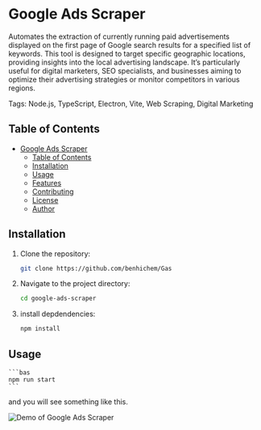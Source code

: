 # Google Ads Scraper

Automates the extraction of currently running paid advertisements displayed on the first page of Google search results for a specified list of keywords. This tool is designed to target specific geographic locations, providing insights into the local advertising landscape. It’s particularly useful for digital marketers, SEO specialists, and businesses aiming to optimize their advertising strategies or monitor competitors in various regions.

Tags: Node.js, TypeScript, Electron, Vite, Web Scraping, Digital Marketing


## Table of Contents
- [Google Ads Scraper](#google-ads-scraper)
  - [Table of Contents](#table-of-contents)
  - [Installation](#installation)
  - [Usage](#usage)
  - [Features](#features)
  - [Contributing](#contributing)
  - [License](#license)
  - [Author](#author)

## Installation
1. Clone the repository:
   ```bash
   git clone https://github.com/benhichem/Gas
    ```
2. Navigate to the project directory:
    ```bash
    cd google-ads-scraper
    ```
3. install depdendencies:
    ```bash
    npm install
    ```
    
## Usage
    ```bas
    npm run start
    ```
and you will see something like this.

![Demo of Google Ads Scraper](./repo%20resource/GoogleAdsScraperApplication-ezgif.com-video-to-gif-converter.gif)
